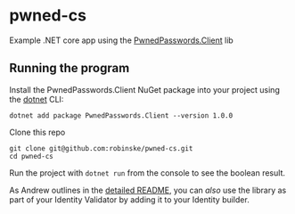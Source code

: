 # pwned-cs
Example .NET core app using the [PwnedPasswords.Client](https://github.com/andrewlock/PwnedPasswords) lib

## Running the program

Install the PwnedPasswords.Client NuGet package into your project using the [dotnet](https://www.microsoft.com/net/learn/get-started) CLI:

```
dotnet add package PwnedPasswords.Client --version 1.0.0
```

Clone this repo

```
git clone git@github.com:robinske/pwned-cs.git
cd pwned-cs
```

Run the project with `dotnet run` from the console to see the boolean result.

As Andrew outlines in the [detailed README](https://github.com/andrewlock/PwnedPasswords/blob/master/README.md), you can *also* use the library as part of your Identity Validator by adding it to your Identity builder.
